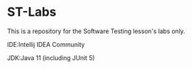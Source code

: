 # ST-Labs
This is a repository for the Software Testing lesson's labs only.

IDE:Intellij IDEA Community

JDK:Java 11 (including JUnit 5)
